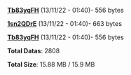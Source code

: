 [**Tb83yqFH**](/data/Tb83yqFH.txt) (13/11/22 - 01:40)- 556 bytes

[**1sn2QDrE**](/data/1sn2QDrE.txt) (13/11/22 - 01:40)- 663 bytes

[**Tb83yqFH**](/data/Tb83yqFH.txt) (13/11/22 - 01:40)- 556 bytes

**Total Datas**: 2808

**Total Size**: 15.88 MB / 15.9 MB